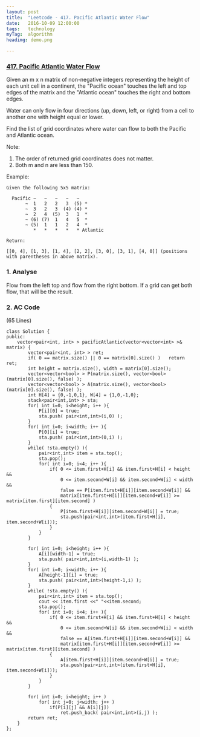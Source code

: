 ```yaml
---
layout: post
title:  "Leetcode - 417. Pacific Atlantic Water Flow"
date:   2016-10-09 12:00:00
tags:	technology
myTag:	algorithm
headimg: demo.png

---
```


### [417. Pacific Atlantic Water Flow](https://leetcode.com/problems/pacific-atlantic-water-flow/)

Given an m x n matrix of non-negative integers representing the height of each unit cell in a continent, the "Pacific ocean" touches the left and top edges of the matrix and the "Atlantic ocean" touches the right and bottom edges.

Water can only flow in four directions (up, down, left, or right) from a cell to another one with height equal or lower.

Find the list of grid coordinates where water can flow to both the Pacific and Atlantic ocean.

Note:

1. The order of returned grid coordinates does not matter.
2. Both m and n are less than 150.

Example:

	Given the following 5x5 matrix:
	
	  Pacific ~   ~   ~   ~   ~ 
	       ~  1   2   2   3  (5) *
	       ~  3   2   3  (4) (4) *
	       ~  2   4  (5)  3   1  *
	       ~ (6) (7)  1   4   5  *
	       ~ (5)  1   1   2   4  *
	          *   *   *   *   * Atlantic
	
	Return:
	
	[[0, 4], [1, 3], [1, 4], [2, 2], [3, 0], [3, 1], [4, 0]] (positions with parentheses in above matrix).

### 1. Analyse

Flow from the left top and flow from the right bottom. If a grid can get both flow, that will be the result.

### 2. AC Code

(65 Lines)

    class Solution {
    public:
        vector<pair<int, int> > pacificAtlantic(vector<vector<int> >& matrix) {
            vector<pair<int, int> > ret;
            if( 0 == matrix.size() || 0 == matrix[0].size() )   return ret;
            int height = matrix.size(), width = matrix[0].size();
            vector<vector<bool> > P(matrix.size(), vector<bool>(matrix[0].size(), false) );
            vector<vector<bool> > A(matrix.size(), vector<bool>(matrix[0].size(), false) );
            int H[4] = {0,-1,0,1}, W[4] = {1,0,-1,0};
            stack<pair<int,int> > sta;
            for( int i=0; i<height; i++ ){
                P[i][0] = true;
                sta.push( pair<int,int>(i,0) );
            }
            for( int i=0; i<width; i++ ){
                P[0][i] = true;
                sta.push( pair<int,int>(0,i) );
            }
            while( !sta.empty() ){
                pair<int,int> item = sta.top();
                sta.pop();
                for( int i=0; i<4; i++ ){
                    if( 0 <= item.first+H[i] && item.first+H[i] < height && 
                        0 <= item.second+W[i] && item.second+W[i] < width &&
                        false == P[item.first+H[i]][item.second+W[i]] &&
                        matrix[item.first+H[i]][item.second+W[i]] >= matrix[item.first][item.second] ) 
                    {
                        P[item.first+H[i]][item.second+W[i]] = true;
                        sta.push(pair<int,int>(item.first+H[i], item.second+W[i]));
                    }
                } 
            }
             
            for( int i=0; i<height; i++ ){
                A[i][width-1] = true;
                sta.push( pair<int,int>(i,width-1) );
            }
            for( int i=0; i<width; i++ ){
                A[height-1][i] = true;
                sta.push( pair<int,int>(height-1,i) );
            }
            while( !sta.empty() ){
                pair<int,int> item = sta.top();
                cout << item.first <<" "<<item.second;
                sta.pop();
                for( int i=0; i<4; i++ ){
                    if( 0 <= item.first+H[i] && item.first+H[i] < height && 
                        0 <= item.second+W[i] && item.second+W[i] < width &&
                        false == A[item.first+H[i]][item.second+W[i]] && 
                        matrix[item.first+H[i]][item.second+W[i]] >= matrix[item.first][item.second] ) 
                    {
                        A[item.first+H[i]][item.second+W[i]] = true;
                        sta.push(pair<int,int>(item.first+H[i], item.second+W[i]));
                    }
                }
            }

            for( int i=0; i<height; i++ )
                for( int j=0; j<width; j++ )
                    if(P[i][j] && A[i][j])
                        ret.push_back( pair<int,int>(i,j) );
            return ret;
        }
    };
